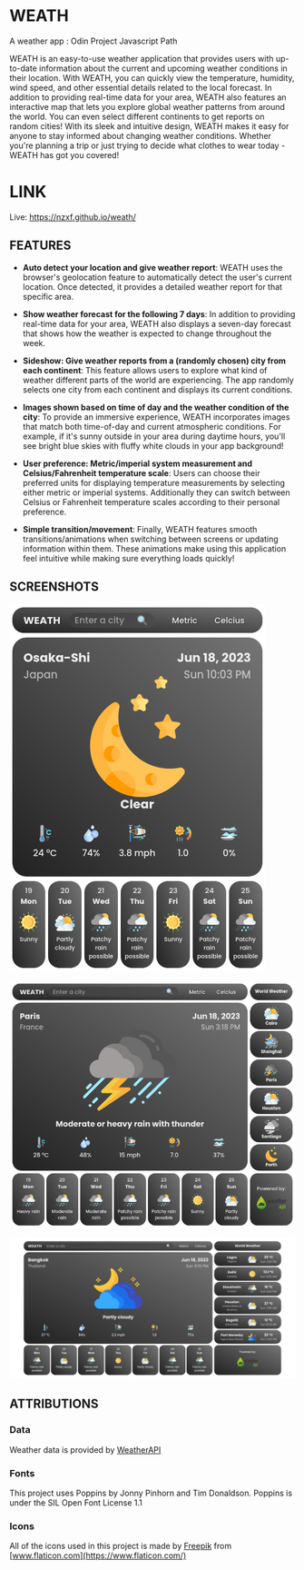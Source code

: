 # WEATH
A weather app : Odin Project Javascript Path

WEATH is an easy-to-use weather application that provides users with up-to-date information about the current and upcoming weather conditions in their location. With WEATH, you can quickly view the temperature, humidity, wind speed, and other essential details related to the local forecast.
In addition to providing real-time data for your area, WEATH also features an interactive map that lets you explore global weather patterns from around the world. You can even select different continents to get reports on random cities!
With its sleek and intuitive design, WEATH makes it easy for anyone to stay informed about changing weather conditions. Whether you're planning a trip or just trying to decide what clothes to wear today - WEATH has got you covered!

# LINK
Live: https://nzxf.github.io/weath/

## FEATURES
- **Auto detect your location and give weather report**: WEATH uses the browser's geolocation feature to automatically detect the user's current location. Once detected, it provides a detailed weather report for that specific area.

- **Show weather forecast for the following 7 days**: In addition to providing real-time data for your area, WEATH also displays a seven-day forecast that shows how the weather is expected to change throughout the week.

- **Sideshow: Give weather reports from a (randomly chosen) city from each continent**: This feature allows users to explore what kind of weather different parts of the world are experiencing. The app randomly selects one city from each continent and displays its current conditions.

- **Images shown based on time of day and the weather condition of the city**: To provide an immersive experience, WEATH incorporates images that match both time-of-day and current atmospheric conditions. For example, if it's sunny outside in your area during daytime hours, you'll see bright blue skies with fluffy white clouds in your app background!

- **User preference: Metric/imperial system measurement and Celsius/Fahrenheit temperature scale**: Users can choose their preferred units for displaying temperature measurements by selecting either metric or imperial systems. Additionally they can switch between Celsius or Fahrenheit temperature scales according to their personal preference.

- **Simple transition/movement**: Finally, WEATH features smooth transitions/animations when switching between screens or updating information within them. These animations make using this application feel intuitive while making sure everything loads quickly!

## SCREENSHOTS

![Screenshot 1](/screenshots/weath-mobile.png)

![Screenshot 2](/screenshots/weath-tablet.png)

![Screenshot 3](/screenshots/weath-pc.png)

## ATTRIBUTIONS
### Data
Weather data is provided by [WeatherAPI](https://www.weatherapi.com/)

### Fonts
This project uses Poppins by Jonny Pinhorn and Tim Donaldson. Poppins is under the SIL Open Font License 1.1

### Icons
All of the icons used in this project is made by [Freepik](https://www.freepik.com) from [www.flaticon.com](https://www.flaticon.com/)
